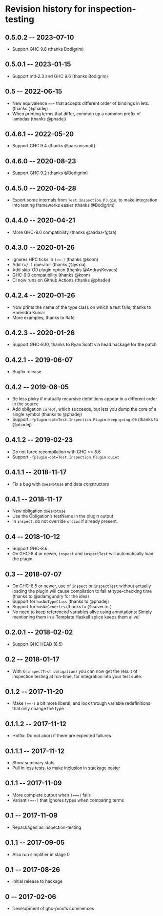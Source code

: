 # Revision history for inspection-testing

## 0.5.0.2 -- 2023-07-10

* Support GHC 9.8 (thanks Bodigrim)

## 0.5.0.1 -- 2023-01-15

* Support mtl-2.3 and GHC 9.6 (thanks Bodigrim)

## 0.5 -- 2022-06-15

* New equivalence `==~` that accepts different order of bindings in lets. (thanks @phadej)
* When printing terms that differ, common up a common prefix of lambdas (thanks @phadej)

## 0.4.6.1 -- 2022-05-20

* Support GHC 9.4 (thanks @parsonsmatt)

## 0.4.6.0 -- 2020-08-23

* Support GHC 9.2 (thanks @Bodigrim)

## 0.4.5.0 -- 2020-04-28

* Export some internals from `Test.Inspection.Plugin`, to make integration into
  testing frameworks easier (thanks @Bodigrim)

## 0.4.4.0 -- 2020-04-21

* More GHC-9.0 compatibility (thanks @aadaa-fgtaa)

## 0.4.3.0 -- 2020-01-26

* Ignores HPC ticks in `(==-)` (thanks @konn)
* Add `(=/-)` operator (thanks @lysxia)
* Add skip-O0 plugin option (thanks @AndrasKovacs)
* GHC-9.0 compatibility (thanks @konn)
* CI now runs on Github Actions (thanks @phadej)

## 0.4.2.4 -- 2020-01-26

* Now prints the name of the type class on which a test fails, thanks to
  Harendra Kumar
* More examples, thanks to Rafe

## 0.4.2.3 -- 2020-01-26

* Support GHC-8.10, thanks to Ryan Scott via head.hackage for the patch

## 0.4.2.1 -- 2019-06-07

* Bugfix release

## 0.4.2 -- 2019-06-05

* Be less picky if mutually recursive definitions appear in a different order
  in the source
* Add obligation `coreOf`, which succeeds, but lets you dump the core of a
  single symbol (thanks to @phadej)
* Support `-fplugin-opt=Test.Inspection.Plugin:keep-going-O0` (thanks to @phadej)

## 0.4.1.2 -- 2019-02-23

* Do not force recompilation with GHC >= 8.6
* Support `-fplugin-opt=Test.Inspection.Plugin:quiet`

## 0.4.1.1 -- 2018-11-17

* Fix a bug with `doesNotUse` and data constructors

## 0.4.1 -- 2018-11-17

* New obligation `doesNotUse`
* Use the Obligation’s testName in the plugin output.
* In `inspect`, do not override `srcLoc` if already present.

## 0.4 -- 2018-10-12

* Support GHC-8.6
* On GHC-8.4 or newer, `inspect` and `inspectTest` will automatically load the
  plugin.

## 0.3 -- 2018-07-07

* On GHC-8.5 or newer, use of `inspect` or `inspectTest` without actually
  loading the plugin will cause compilation to fail at type-checking time
  (thanks to @adamgundry for the idea)
* Support for `hasNoTypeClass` (thanks to @phadej)
* Support for `hasNoGenerics` (thanks to @isovector)
* No need to keep referenced variables alive using annotations:
  Simply mentioning them in a Template Haskell splice keeps them alive!

## 0.2.0.1 -- 2018-02-02

* Support GHC HEAD (8.5)

## 0.2 -- 2018-01-17

* With `$(inspectTest obligation)` you can now get the result of inspection
  testing at run-time, for integration into your test suite.

## 0.1.2 -- 2017-11-20

* Make `(==-)` a bit more liberal, and look through variable redefinitions that
  only change the type

## 0.1.1.2 -- 2017-11-12

* Hotfix: Do not abort if there are expected failures

## 0.1.1.1 -- 2017-11-12

* Show summary stats
* Pull in less tests, to make inclusion in stackage easier

## 0.1.1 -- 2017-11-09

* More complete output when `(===)` fails
* Variant `(==-)` that ignores types when comparing terms

## 0.1 -- 2017-11-09

* Repackaged as inspection-testing

## 0.1.1  -- 2017-09-05

* Also run simplifier in stage 0

## 0.1  -- 2017-08-26

* Initial release to hackage

## 0  -- 2017-02-06

* Development of ghc-proofs commences
